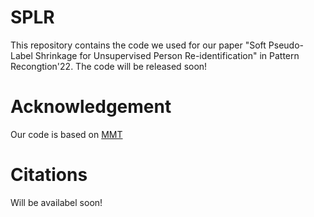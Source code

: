 # SPLR
This repository contains the code we used for our paper "Soft Pseudo-Label Shrinkage for Unsupervised Person Re-identification" in Pattern Recongtion'22. 
The code will be released soon!

# Acknowledgement 
Our code is based on [MMT](https://github.com/yxgeee/MMT)

# Citations
Will be availabel soon!
